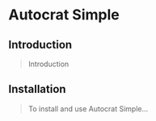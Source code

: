 # Autocrat Simple

## Introduction

> Introduction

## Installation

> To install and use Autocrat Simple...
